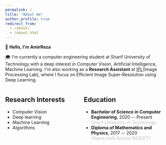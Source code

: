 ```yaml
---
permalink: /
title: "About me"
author_profile: true
redirect_from: 
  - /about/
  - /about.html
---
```


👋 **Hello, I'm AmirReza**

🎓 I'm currently a computer engineering student at Sharif University of Technology with a deep interest in Computer Vision, Artificial Intelligence, Machine Learning. I'm also working as a **Research Assistant** at [IPL](http://ipl.ce.sharif.edu/)(Image Processing Lab), where I focus on Efficient Image Super-Resolution using Deep Learning.



<div style="display: flex; justify-content: space-between;">
    <div style="flex: 1; margin-right: 1px;">
        <h2>Research Interests</h2>
        <ul>
          <li>Computer Vision</li>
          <li>Deep learning</li>
          <li>Machine Learning</li>
          <li>Algorithms</li>
        </ul>
    </div>
    <div style="flex: 1; margin-left: 1px;">
        <h2>Education</h2>
        <ul>
            <li>
                <strong>Bachelor of Science in Computer Engineering</strong>, 2020 -- Present<br />
                <span style="color: silver;">Sharif University of Technology</span><br />
            </li>
            <li>
                <strong>Diploma of Mathematics and Physics</strong>, 2017 -- 2020<br />
                <span style="color: silver;">Allame Helli School (NODET)</span><br />
            </li>
        </ul>
    </div>
</div>